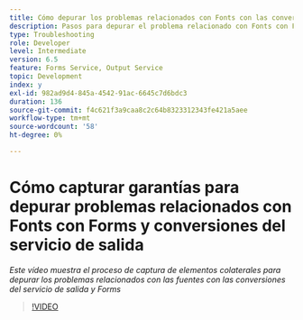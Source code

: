 ```yaml
---
title: Cómo depurar los problemas relacionados con Fonts con las conversiones de Forms y el servicio Output
description: Pasos para depurar el problema relacionado con Fonts con Forms y el servicio Output
type: Troubleshooting
role: Developer
level: Intermediate
version: 6.5
feature: Forms Service, Output Service
topic: Development
index: y
exl-id: 982ad9d4-845a-4542-91ac-6645c7d6bdc3
duration: 136
source-git-commit: f4c621f3a9caa8c2c64b8323312343fe421a5aee
workflow-type: tm+mt
source-wordcount: '58'
ht-degree: 0%

---
```


# Cómo capturar garantías para depurar problemas relacionados con Fonts con Forms y conversiones del servicio de salida

*Este vídeo muestra el proceso de captura de elementos colaterales para depurar los problemas relacionados con las fuentes con las conversiones del servicio de salida y Forms*

>[!VIDEO](https://video.tv.adobe.com/v/335487?quality=12&learn=on)
